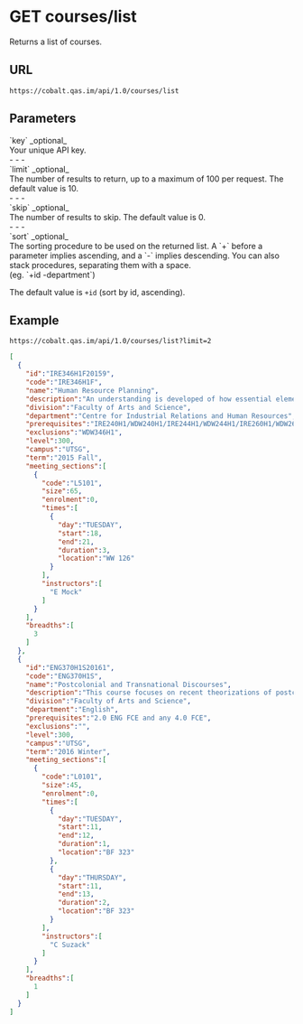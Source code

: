 # GET courses/list

Returns a list of courses.

## URL

```
https://cobalt.qas.im/api/1.0/courses/list
```

## Parameters

<div class="param grid-container">
  <div class="grid-20">
    `key`
    _optional_
  </div>
  <div class="grid-80">
    Your unique API key.
  </div>
</div>
- - -
<div class="param grid-container">
  <div class="grid-20">
`limit`
_optional_
  </div>
  <div class="grid-80">
    The number of results to return, up to a maximum of 100 per request. The default value is 10.
  </div>
</div>
- - -
<div class="param grid-container">
  <div class="grid-20">
`skip`
_optional_
  </div>
  <div class="grid-80">
    The number of results to skip. The default value is 0.
  </div>
</div>
- - -
<div class="param grid-container">
  <div class="grid-20">
`sort`
_optional_
  </div>
  <div class="grid-80">
The sorting procedure to be used on the returned list. A `+` before a parameter implies ascending, and a `-` implies descending. You can also stack procedures, separating them with a space.<br />(eg. `+id -department`)

The default value is `+id` (sort by id, ascending).
  </div>
</div>

## Example

```
https://cobalt.qas.im/api/1.0/courses/list?limit=2
```

```json
[
  {
    "id":"IRE346H1F20159",
    "code":"IRE346H1F",
    "name":"Human Resource Planning",
    "description":"An understanding is developed of how essential elements of the human resource planning process support organizational goals and strategies. Topics such as environmental influences, job analysis, forecasting human resource needs and ascertaining supply, succession planning, downsizing and restructuring, mergers and acquisitions, outsourcing, and strategic international issues are examined.",
    "division":"Faculty of Arts and Science",
    "department":"Centre for Industrial Relations and Human Resources",
    "prerequisites":"IRE240H1/WDW240H1/IRE244H1/WDW244H1/IRE260H1/WDW260H1/",
    "exclusions":"WDW346H1",
    "level":300,
    "campus":"UTSG",
    "term":"2015 Fall",
    "meeting_sections":[
      {
        "code":"L5101",
        "size":65,
        "enrolment":0,
        "times":[
          {
            "day":"TUESDAY",
            "start":18,
            "end":21,
            "duration":3,
            "location":"WW 126"
          }
        ],
        "instructors":[
          "E Mock"
        ]
      }
    ],
    "breadths":[
      3
    ]
  },
  {
    "id":"ENG370H1S20161",
    "code":"ENG370H1S",
    "name":"Postcolonial and Transnational Discourses",
    "description":"This course focuses on recent theorizations of postcoloniality and transnationality through readings of fictional and non-fictional texts, along with analyses of contemporary films and media representations.",
    "division":"Faculty of Arts and Science",
    "department":"English",
    "prerequisites":"2.0 ENG FCE and any 4.0 FCE",
    "exclusions":"",
    "level":300,
    "campus":"UTSG",
    "term":"2016 Winter",
    "meeting_sections":[
      {
        "code":"L0101",
        "size":45,
        "enrolment":0,
        "times":[
          {
            "day":"TUESDAY",
            "start":11,
            "end":12,
            "duration":1,
            "location":"BF 323"
          },
          {
            "day":"THURSDAY",
            "start":11,
            "end":13,
            "duration":2,
            "location":"BF 323"
          }
        ],
        "instructors":[
          "C Suzack"
        ]
      }
    ],
    "breadths":[
      1
    ]
  }
]
```
